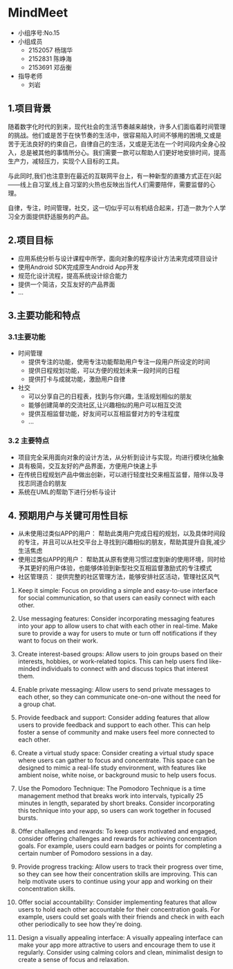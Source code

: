 # MindMeet

- 小组序号:No.15
- 小组成员
  - 2152057 杨瑞华
  - 2152831 陈峥海
  - 2153691 邓岳衡
- 指导老师
  - 刘岩

## 1.项目背景

随着数字化时代的到来，现代社会的生活节奏越来越快，许多人们面临着时间管理的挑战。他们或是苦于在快节奏的生活中，很容易陷入时间不够用的困境,又或是苦于无法良好的约束自己，自律自己的生活，又或是无法在一个时间段内全身心投入，总是被其他的事情所分心。我们需要一款可以帮助人们更好地安排时间，提高生产力，减轻压力，实现个人目标的工具。

与此同时,我们也注意到在最近的互联网平台上，有一种新型的直播方式正在兴起——线上自习室,线上自习室的火热也反映出当代人们需要陪伴，需要监督的心理。

自律，专注，时间管理，社交，这一切似乎可以有机结合起来，打造一款为个人学习全方面提供舒适服务的产品。

## 2.项目目标

- 应用系统分析与设计课程中所学，面向对象的程序设计方法来完成项目设计
- 使用Android SDK完成原生Android App开发
- 规范化设计流程，提高系统设计综合能力
- 提供一个简洁，交互友好的产品界面
- ...

## 3.主要功能和特点

### 3.1主要功能

- 时间管理
  - 提供专注的功能，使用专注功能帮助用户专注一段用户所设定的时间
  - 提供日程规划功能，可以方便的规划未来一段时间的日程
  - 提供打卡与成就功能，激励用户自律
- 社交
  - 可以分享自己的日程表，找到与你兴趣，生活规划相似的朋友
  - 能够创建简单的交流社区,让兴趣相似的用户可以相互交流
  - 提供互相监督功能，好友间可以互相监督对方的专注程度
  - ...  

### 3.2 主要特点

- 项目完全采用面向对象的设计方法，从分析到设计与实现，均进行模块化抽象
- 具有极简，交互友好的产品界面，方便用户快速上手
- 在传统日程规划产品中做出创新，可以进行轻度社交来相互监督，陪伴以及寻找志同道合的朋友
- 系统在UML的帮助下进行分析与设计

## 4. 预期用户与关键可用性目标

- 从未使用过类似APP的用户：
  帮助此类用户完成日程的规划，以及具体时间段的专注，并且可以从社交平台上寻找到兴趣相似的朋友，帮助其提升自我,减少生活焦虑
- 使用过类似APP的用户：
  帮助其从原有使用习惯过度到新的使用环境，同时给予其更好的用户体验，也能够体验到新型社交互相监督激励式的专注模式
- 社区管理员：
  提供完整的社区管理方法，能够安排社区活动，管理社区风气

1. Keep it simple: Focus on providing a simple and easy-to-use interface for social communication, so that users can easily connect with each other.

2. Use messaging features: Consider incorporating messaging features into your app to allow users to chat with each other in real-time. Make sure to provide a way for users to mute or turn off notifications if they want to focus on their work.

3. Create interest-based groups: Allow users to join groups based on their interests, hobbies, or work-related topics. This can help users find like-minded individuals to connect with and discuss topics that interest them.

4. Enable private messaging: Allow users to send private messages to each other, so they can communicate one-on-one without the need for a group chat.

5. Provide feedback and support: Consider adding features that allow users to provide feedback and support to each other. This can help foster a sense of community and make users feel more connected to each other.

6. Create a virtual study space: Consider creating a virtual study space where users can gather to focus and concentrate. This space can be designed to mimic a real-life study environment, with features like ambient noise, white noise, or background music to help users focus.

7. Use the Pomodoro Technique: The Pomodoro Technique is a time management method that breaks work into intervals, typically 25 minutes in length, separated by short breaks. Consider incorporating this technique into your app, so users can work together in focused bursts.

8.  Offer challenges and rewards: To keep users motivated and engaged, consider offering challenges and rewards for achieving concentration goals. For example, users could earn badges or points for completing a certain number of Pomodoro sessions in a day.

9.  Provide progress tracking: Allow users to track their progress over time, so they can see how their concentration skills are improving. This can help motivate users to continue using your app and working on their concentration skills.

10. Offer social accountability: Consider implementing features that allow users to hold each other accountable for their concentration goals. For example, users could set goals with their friends and check in with each other periodically to see how they're doing.

11. Design a visually appealing interface: A visually appealing interface can make your app more attractive to users and encourage them to use it regularly. Consider using calming colors and clean, minimalist design to create a sense of focus and relaxation.
